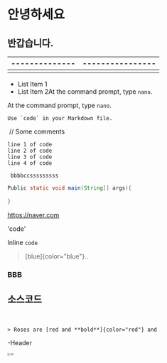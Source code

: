 # 안녕하세요

## 반갑습니다.



| -------------- | ---------------- |
| -------------- | ---------------- |
|                |                  |



- List Item 1 
- List Item 2At the command prompt, type `nano`.

At the command prompt, type `nano`.

```
Use `code` in your Markdown file.
```



​    // Some comments 

    line 1 of code
    line 2 of code
    line 3 of code
    line 4 of code



`` bbbbccsssssssss`` 

```java
Public static void main(String[] args){
  
}
```

<https://naver.com>

'code'

Inline `code`



> [blue]{color="blue"}..



### BBB



## 소스코드



​    



```
> Roses are [red and **bold**]{color="red"} and
```

-Header





<img src="/Users/yukpan/git/hmyuk.github.io/images/2022-05-22-first/사진.jpeg" alt="사진" style="zoom:33%;" />

